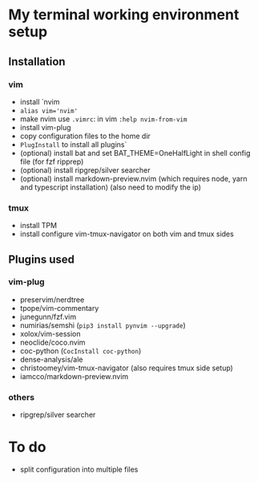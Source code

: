 # My terminal working environment setup

## Installation
### vim
- install `nvim
- `alias vim='nvim'`
- make nvim use `.vimrc`: in vim `:help nvim-from-vim`
- install vim-plug
- copy configuration files to the home dir
- `PlugInstall` to install all plugins`
- (optional) install bat and set BAT_THEME=OneHalfLight in shell config file (for fzf ripprep)
- (optional) install ripgrep/silver searcher
- (optional) install markdown-preview.nvim (which requires node, yarn and typescript
  installation) (also need to modify the ip)
### tmux
- install TPM
- install configure vim-tmux-navigator on both vim and tmux sides

## Plugins used
### vim-plug
- preservim/nerdtree
- tpope/vim-commentary
- junegunn/fzf.vim
- numirias/semshi (`pip3 install pynvim --upgrade`)
- xolox/vim-session
- neoclide/coco.nvim
- coc-python (`CocInstall coc-python`)
- dense-analysis/ale 
- christoomey/vim-tmux-navigator (also requires tmux side setup)
- iamcco/markdown-preview.nvim
### others
- ripgrep/silver searcher

# To do
- split configuration into multiple files

